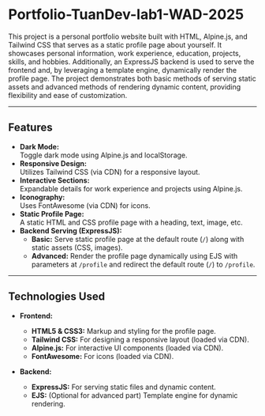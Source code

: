 # Portfolio-TuanDev-lab1-WAD-2025

This project is a personal portfolio website built with HTML, Alpine.js, and Tailwind CSS that serves as a static profile page about yourself. It showcases personal information, work experience, education, projects, skills, and hobbies. Additionally, an ExpressJS backend is used to serve the frontend and, by leveraging a template engine, dynamically render the profile page. The project demonstrates both basic methods of serving static assets and advanced methods of rendering dynamic content, providing flexibility and ease of customization.

---

## Features

- **Dark Mode:**  
  Toggle dark mode using Alpine.js and localStorage.
- **Responsive Design:**  
  Utilizes Tailwind CSS (via CDN) for a responsive layout.
- **Interactive Sections:**  
  Expandable details for work experience and projects using Alpine.js.
- **Iconography:**  
  Uses FontAwesome (via CDN) for icons.
- **Static Profile Page:**  
  A static HTML and CSS profile page with a heading, text, image, etc.
- **Backend Serving (ExpressJS):**
  - **Basic:** Serve static profile page at the default route (`/`) along with static assets (CSS, images).
  - **Advanced:** Render the profile page dynamically using EJS with parameters at `/profile` and redirect the default route (`/`) to `/profile`.

---

## Technologies Used

- **Frontend:**

  - **HTML5 & CSS3:** Markup and styling for the profile page.
  - **Tailwind CSS:** For designing a responsive layout (loaded via CDN).
  - **Alpine.js:** For interactive UI components (loaded via CDN).
  - **FontAwesome:** For icons (loaded via CDN).

- **Backend:**
  - **ExpressJS:** For serving static files and dynamic content.
  - **EJS:** (Optional for advanced part) Template engine for dynamic rendering.
